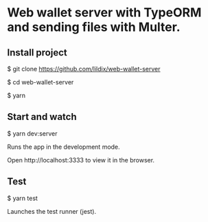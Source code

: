 # Web wallet server with TypeORM and sending files with Multer.

## Install project

$ git clone https://github.com/lildix/web-wallet-server

$ cd web-wallet-server

$ yarn

## Start and watch
$ yarn dev:server

Runs the app in the development mode.

Open http://localhost:3333 to view it in the browser.

## Test
$ yarn test

Launches the test runner (jest).

